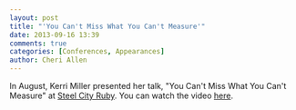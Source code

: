 ```yaml
---
layout: post
title: "'You Can't Miss What You Can't Measure'"
date: 2013-09-16 13:39
comments: true
categories: [Conferences, Appearances] 
author: Cheri Allen
---
```


In August, Kerri Miller presented her talk, "You Can't Miss What You Can't Measure" at [Steel City Ruby](http://steelcityruby.org/). You can watch the video [here](http://steelcityruby.confbots.com/video/72770891).
